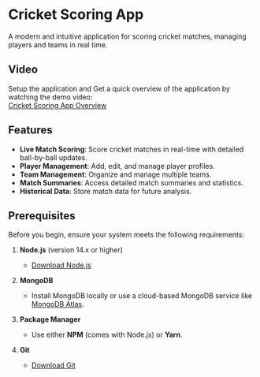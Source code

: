 # Cricket Scoring App  

A modern and intuitive application for scoring cricket matches, managing players and teams in real time.  

## Video  

Setup the application and Get a quick overview of the application by watching the demo video:  
[Cricket Scoring App Overview](https://drive.google.com/file/d/18XvWN0THtMwTZqC6wIlOvuvCkjx-6Xx6/view?usp=sharing)  

## Features  

- **Live Match Scoring**: Score cricket matches in real-time with detailed ball-by-ball updates.  
- **Player Management**: Add, edit, and manage player profiles.  
- **Team Management**: Organize and manage multiple teams.  
- **Match Summaries**: Access detailed match summaries and statistics.  
- **Historical Data**: Store match data for future analysis.  

## Prerequisites  

Before you begin, ensure your system meets the following requirements:  

1. **Node.js** (version 14.x or higher)  
   - [Download Node.js](https://nodejs.org/)  

2. **MongoDB**  
   - Install MongoDB locally or use a cloud-based MongoDB service like [MongoDB Atlas](https://www.mongodb.com/cloud/atlas).  

3. **Package Manager**  
   - Use either **NPM** (comes with Node.js) or **Yarn**.  

4. **Git**  
   - [Download Git](https://git-scm.com/)  

